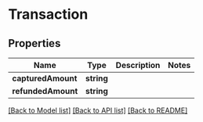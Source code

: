 # Transaction

## Properties
Name | Type | Description | Notes
------------ | ------------- | ------------- | -------------
**capturedAmount** | **string** |  | 
**refundedAmount** | **string** |  | 

[[Back to Model list]](../README.md#documentation-for-models) [[Back to API list]](../README.md#documentation-for-api-endpoints) [[Back to README]](../README.md)


